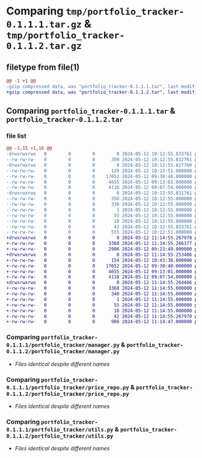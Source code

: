 # Comparing `tmp/portfolio_tracker-0.1.1.1.tar.gz` & `tmp/portfolio_tracker-0.1.1.2.tar.gz`

## filetype from file(1)

```diff
@@ -1 +1 @@
-gzip compressed data, was "portfolio_tracker-0.1.1.1.tar", last modified: Sun May 12 10:12:55 2024, max compression
+gzip compressed data, was "portfolio_tracker-0.1.1.2.tar", last modified: Sun May 12 11:14:55 2024, max compression
```

## Comparing `portfolio_tracker-0.1.1.1.tar` & `portfolio_tracker-0.1.1.2.tar`

### file list

```diff
@@ -1,15 +1,16 @@
-drwxrwxrwx   0        0        0        0 2024-05-12 10:12:55.833761 portfolio_tracker-0.1.1.1/
--rw-rw-rw-   0        0        0      350 2024-05-12 10:12:55.832761 portfolio_tracker-0.1.1.1/PKG-INFO
-drwxrwxrwx   0        0        0        0 2024-05-12 10:12:55.827760 portfolio_tracker-0.1.1.1/portfolio_tracker/
--rw-rw-rw-   0        0        0      129 2024-05-12 10:12:51.000000 portfolio_tracker-0.1.1.1/portfolio_tracker/__init__.py
--rw-rw-rw-   0        0        0    17652 2024-05-12 09:30:40.000000 portfolio_tracker-0.1.1.1/portfolio_tracker/manager.py
--rw-rw-rw-   0        0        0     4655 2024-05-12 09:13:01.000000 portfolio_tracker-0.1.1.1/portfolio_tracker/price_repo.py
--rw-rw-rw-   0        0        0     4118 2024-05-12 09:07:54.000000 portfolio_tracker-0.1.1.1/portfolio_tracker/utils.py
-drwxrwxrwx   0        0        0        0 2024-05-12 10:12:55.831761 portfolio_tracker-0.1.1.1/portfolio_tracker.egg-info/
--rw-rw-rw-   0        0        0      350 2024-05-12 10:12:55.000000 portfolio_tracker-0.1.1.1/portfolio_tracker.egg-info/PKG-INFO
--rw-rw-rw-   0        0        0      330 2024-05-12 10:12:55.000000 portfolio_tracker-0.1.1.1/portfolio_tracker.egg-info/SOURCES.txt
--rw-rw-rw-   0        0        0        1 2024-05-12 10:12:55.000000 portfolio_tracker-0.1.1.1/portfolio_tracker.egg-info/dependency_links.txt
--rw-rw-rw-   0        0        0       55 2024-05-12 10:12:55.000000 portfolio_tracker-0.1.1.1/portfolio_tracker.egg-info/requires.txt
--rw-rw-rw-   0        0        0       18 2024-05-12 10:12:55.000000 portfolio_tracker-0.1.1.1/portfolio_tracker.egg-info/top_level.txt
--rw-rw-rw-   0        0        0       42 2024-05-12 10:12:55.833761 portfolio_tracker-0.1.1.1/setup.cfg
--rw-rw-rw-   0        0        0      555 2024-05-12 10:12:51.000000 portfolio_tracker-0.1.1.1/setup.py
+drwxrwxrwx   0        0        0        0 2024-05-12 11:14:55.267970 portfolio_tracker-0.1.1.2/
+-rw-rw-rw-   0        0        0     3368 2024-05-12 11:14:55.266377 portfolio_tracker-0.1.1.2/PKG-INFO
+-rw-rw-rw-   0        0        0     2906 2024-05-12 09:23:49.000000 portfolio_tracker-0.1.1.2/README.md
+drwxrwxrwx   0        0        0        0 2024-05-12 11:14:55.253406 portfolio_tracker-0.1.1.2/portfolio_tracker/
+-rw-rw-rw-   0        0        0      154 2024-05-12 10:43:36.000000 portfolio_tracker-0.1.1.2/portfolio_tracker/__init__.py
+-rw-rw-rw-   0        0        0    17652 2024-05-12 09:30:40.000000 portfolio_tracker-0.1.1.2/portfolio_tracker/manager.py
+-rw-rw-rw-   0        0        0     4655 2024-05-12 09:13:01.000000 portfolio_tracker-0.1.1.2/portfolio_tracker/price_repo.py
+-rw-rw-rw-   0        0        0     4118 2024-05-12 09:07:54.000000 portfolio_tracker-0.1.1.2/portfolio_tracker/utils.py
+drwxrwxrwx   0        0        0        0 2024-05-12 11:14:55.264406 portfolio_tracker-0.1.1.2/portfolio_tracker.egg-info/
+-rw-rw-rw-   0        0        0     3368 2024-05-12 11:14:55.000000 portfolio_tracker-0.1.1.2/portfolio_tracker.egg-info/PKG-INFO
+-rw-rw-rw-   0        0        0      340 2024-05-12 11:14:55.000000 portfolio_tracker-0.1.1.2/portfolio_tracker.egg-info/SOURCES.txt
+-rw-rw-rw-   0        0        0        1 2024-05-12 11:14:55.000000 portfolio_tracker-0.1.1.2/portfolio_tracker.egg-info/dependency_links.txt
+-rw-rw-rw-   0        0        0       55 2024-05-12 11:14:55.000000 portfolio_tracker-0.1.1.2/portfolio_tracker.egg-info/requires.txt
+-rw-rw-rw-   0        0        0       18 2024-05-12 11:14:55.000000 portfolio_tracker-0.1.1.2/portfolio_tracker.egg-info/top_level.txt
+-rw-rw-rw-   0        0        0       42 2024-05-12 11:14:55.267970 portfolio_tracker-0.1.1.2/setup.cfg
+-rw-rw-rw-   0        0        0      906 2024-05-12 11:14:47.000000 portfolio_tracker-0.1.1.2/setup.py
```

### Comparing `portfolio_tracker-0.1.1.1/portfolio_tracker/manager.py` & `portfolio_tracker-0.1.1.2/portfolio_tracker/manager.py`

 * *Files identical despite different names*

### Comparing `portfolio_tracker-0.1.1.1/portfolio_tracker/price_repo.py` & `portfolio_tracker-0.1.1.2/portfolio_tracker/price_repo.py`

 * *Files identical despite different names*

### Comparing `portfolio_tracker-0.1.1.1/portfolio_tracker/utils.py` & `portfolio_tracker-0.1.1.2/portfolio_tracker/utils.py`

 * *Files identical despite different names*

